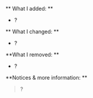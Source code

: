 ** What I added: **
* ?


** What I changed: **
* ?


**What I removed: **
* ?

**Notices & more information: **
> ?
